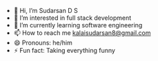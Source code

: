 - 👋 Hi, I’m Sudarsan D S
- 👀 I’m interested in full stack development
- 🌱 I’m currently learning software engineering
- 📫 How to reach me kalaisudarsan8@gmail.com
- 😄 Pronouns: he/him
- ⚡ Fun fact: Taking everything funny

<!---
Sudarsan-DS/Sudarsan-DS is a ✨ special ✨ repository because its `README.md` (this file) appears on your GitHub profile.
You can click the Preview link to take a look at your changes.
--->
